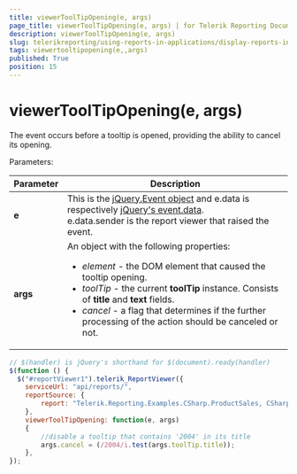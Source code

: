 ```yaml
---
title: viewerToolTipOpening(e, args)
page_title: viewerToolTipOpening(e, args) | for Telerik Reporting Documentation
description: viewerToolTipOpening(e, args)
slug: telerikreporting/using-reports-in-applications/display-reports-in-applications/web-application/html5-report-viewer/api-reference/reportviewer/events/viewertooltipopening(e,-args)
tags: viewertooltipopening(e,,args)
published: True
position: 15
---
```

<style>
table th:first-of-type {
    width: 15%;
}
table th:nth-of-type(2) {
    width: 85%;
}
</style>

# viewerToolTipOpening(e, args)

The event occurs before a tooltip is opened, providing the ability to cancel its opening.

Parameters:


| Parameter | Description |
| ------ | ------ |
| __e__ |This is the [jQuery.Event object](https://api.jquery.com/category/events/event-object/) and e.data is respectively [jQuery's event.data](https://api.jquery.com/event.data/).<br/>e.data.sender is the report viewer that raised the event.|
| __args__ |An object with the following properties:<ul><li>*element* - the DOM element that caused the tooltip opening.</li><li>*toolTip* - the current __toolTip__ instance. Consists of __title__ and __text__ fields.</li><li>*cancel* - a flag that determines if the further processing of the action should be canceled or not.</li></ul>|


    
````js
// $(handler) is jQuery's shorthand for $(document).ready(handler)
$(function () {
  $("#reportViewer1").telerik_ReportViewer({
    serviceUrl: "api/reports/",
    reportSource: {
        report: "Telerik.Reporting.Examples.CSharp.ProductSales, CSharp.ReportLibrary"
    },
    viewerToolTipOpening: function(e, args)
    {
        //disable a tooltip that contains '2004' in its title
        args.cancel = (/2004/i.test(args.toolTip.title));
    },
});
````

